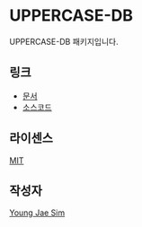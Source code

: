 # UPPERCASE-DB
UPPERCASE-DB 패키지입니다.

## 링크
* [문서](https://github.com/Hanul/UPPERCASE/blob/master/DOC/GUIDE/UPPERCASE-DB.md)
* [소스코드](https://github.com/Hanul/UPPERCASE/tree/master/SRC/UPPERCASE-DB)

## 라이센스
[MIT](LICENSE)

## 작성자
[Young Jae Sim](https://github.com/Hanul)